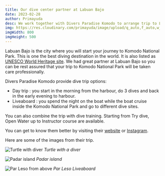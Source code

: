 ```yaml
---
title: Our dive center partner at Labuan Bajo
date: 2023-02-28
author: Primayuda
desc: We work together with Divers Paradise Komodo to arrange trip to Labuan Bajo and Komodo National Park.
img: https://res.cloudinary.com/primayuda/image/upload/q_auto,f_auto,w_auto/v1628492537/Divers%20Paradise%20Komodo/DPK%20Logo%2001.png
imgWidth: 800
imgHeight: 500
---
```


Labuan Bajo is the city where you will start your journey to Komodo National Park. This is one the best diving destination in the world. It is also listed as [UNESCO World Heritage site](https://whc.unesco.org/en/list/609/).
We had great partner at Labuan Bajo so you can be rest assured that your trip to Komodo National Park will be taken care professionally. 

Divers Paradise Komodo provide dive trip options:
- Day trip : you start in the morning from the harbour, do 3 dives and back in the early evening to harbour.
- Liveaboard : you spend the night on the boat while the boat cruise inside the Komodo National Park and go to different dive sites.

You can also combine the trip with dive training. Starting from Try dive, Open Water up to Instructor course are available.

You can get to know them better by visiting their [website](https://www.diversparadisekomodo.com/) or [Instagram](https://www.instagram.com/diversparadisekomodo/).

Here are some of the images from their trip.

![Turtle with diver](https://res.cloudinary.com/primayuda/image/upload/v1628419288/Divers%20Paradise%20Komodo/Turtle_with_diver.jpg)
*Turtle with a diver*

![Padar island](https://res.cloudinary.com/primayuda/image/upload/v1627888595/Divers%20Paradise%20Komodo/girl%20at%20padar.jpg)
*Padar island*

![Par Leso from above](https://res.cloudinary.com/primayuda/image/upload/v1627887811/Divers%20Paradise%20Komodo/parleso%20from%20above%203.jpg)
*Par Leso Liveaboard*